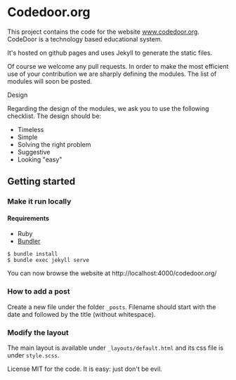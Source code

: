 # Codedoor.org


This project contains the code for the website www.codedoor.org. CodeDoor is a technology based educational system. 

It's hosted on github pages and uses Jekyll to generate the static files.

Of course we welcome any pull requests. In order to make the most efficient use of your contribution we are sharply defining the modules. The list of modules will soon be posted. 

Design

Regarding the design of the modules, we ask you to use the following checklist. The design should be:
- Timeless
- Simple
- Solving the right problem
- Suggestive
- Looking "easy"


## Getting started

### Make it run locally

#### Requirements

* Ruby
* [Bundler](http://bundler.io/)

```shell
$ bundle install
$ bundle exec jekyll serve
```
You can now browse the website at http://localhost:4000/codedoor.org/


### How to add a post
Create a new file under the folder `_posts`. Filename should start with the date and followed by the title (without whitespace).


### Modify the layout
The main layout is available under `_layouts/default.html` and its css file is under `style.scss`.


License 
MIT for the code. It is easy: just don't be evil.
